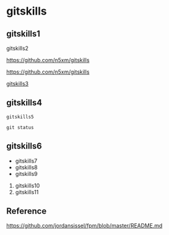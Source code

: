 # gitskills

## gitskills1

gitskills2

<https://github.com/n5xm/gitskills>

https://github.com/n5xm/gitskills

[gitskills3](https://github.com/n5xm/gitskills)

## gitskills4

`gitskills5`

    git status

## gitskills6

* gitskills7
* gitskills8
* gitskills9

1. gitskills10
1. gitskills11

## Reference

https://github.com/jordansissel/fpm/blob/master/README.md